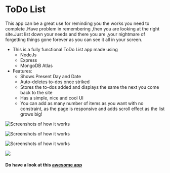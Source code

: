 <h1>ToDo List</h1>


<p>This app can be a great use for reminding you the works you need to complete .Have problem in remembering ,then you are looking at the right site.Just list down your needs and there you are ,your nightmare of forgetting things gone forever as you can see it all in your screen.</p>

* This is a fully functional ToDo List app made using 
    * NodeJs 
    * Express 
    * MongoDB Atlas
* Features:
    * Shows Present Day and Date
    * Auto-deletes to-dos once striked 
    * Stores the to-dos added and displays the same the next you come back to the site
    * Has a simple, nice and cool UI
    * You can add as many number of items as you want with no constraint, as the page is responsive and adds scroll effect as the list grows big!


![Screenshots of how it works](SS-1.jpg)


![Screenshots of how it works](SS-2.jpg)


![Screenshots of how it works](SS-3.jpg)

[![](https://img.shields.io/badge/Developed%20by-%40alphaCoder--69-blue)](https://github.com/alphaCoder-69)
<h4>Do have a look at this <a href="https://protected-beach-83429.herokuapp.com/"> awesome app</a></h4>

